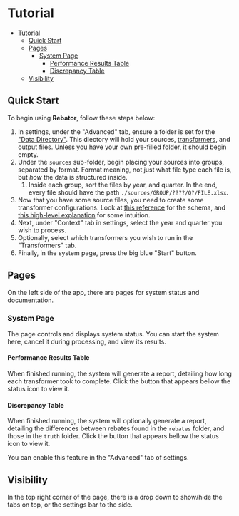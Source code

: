 # Tutorial

- [Tutorial](#tutorial)
  - [Quick Start](#quick-start)
  - [Pages](#pages)
    - [System Page](#system-page)
      - [Performance Results Table](#performance-results-table)
      - [Discrepancy Table](#discrepancy-table)
  - [Visibility](#visibility)

## Quick Start

To begin using **Rebator**, follow these steps below:

1. In settings, under the "Advanced" tab, ensure a folder is set for the ["Data Directory"](./structure.md). This diectory will hold your sources, [transformers](./transformer.md), and output files. Unless you have your own pre-filled folder, it should begin empty.
2. Under the `sources` sub-folder, begin placing your sources into groups, separated by format. Format meaning, not just what file type each file is, but *how* the data is structured inside.
   1. Inside each group, sort the files by year, and quarter. In the end, every file should have the path `./sources/GROUP/????/Q?/FILE.xlsx`.
3. Now that you have some source files, you need to create some transformer configurations. Look at [this reference](./configuration.md) for the schema, and [this high-level explanation](./transformer.md) for some intuition.
4. Next, under "Context" tab in settings, select the year and quarter you wish to process.
5. Optionally, select which transformers you wish to run in the "Transformers" tab.
6. Finally, in the system page, press the big blue "Start" button.

## Pages

On the left side of the app, there are pages for system status and documentation.

### System Page

The page controls and displays system status. You can start the system here, cancel it during processing, and view its results.

#### Performance Results Table

When finished running, the system will generate a report, detailing how long each transformer took to complete. Click the button that appears bellow the status icon to view it.

#### Discrepancy Table

When finished running, the system will optionally generate a report, detailing the differences between rebates found in the `rebates` folder, and those in the `truth` folder. Click the button that appears bellow the status icon to view it.

You can enable this feature in the "Advanced" tab of settings.

## Visibility

In the top right corner of the page, there is a drop down to show/hide the tabs on top, or the settings bar to the side.
